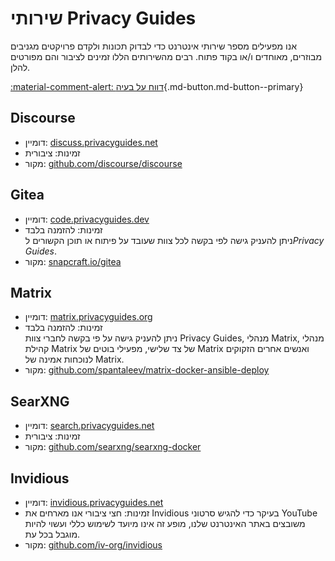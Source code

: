 # שירותי Privacy Guides

אנו מפעילים מספר שירותי אינטרנט כדי לבדוק תכונות ולקדם פרויקטים מגניבים מבוזרים, מאוחדים ו/או בקוד פתוח. רבים מהשירותים הללו זמינים לציבור והם מפורטים להלן.

[:material-comment-alert: דווח על בעיה](https://discuss.privacyguides.net/c/services/2 ""){.md-button.md-button--primary}

## Discourse

- דומיין: [discuss.privacyguides.net](https://discuss.privacyguides.net)
- זמינות: ציבורית
- מקור: [github.com/discourse/discourse](https://github.com/discourse/discourse)

## Gitea

- דומיין: [code.privacyguides.dev](https://code.privacyguides.dev)
- זמינות: להזמנה בלבד  
  ניתן להעניק גישה לפי בקשה לכל צוות שעובד על פיתוח או תוכן הקשורים ל*Privacy Guides*.
- מקור: [snapcraft.io/gitea](https://snapcraft.io/gitea)

## Matrix

- דומיין: [matrix.privacyguides.org](https://matrix.privacyguides.org)
- זמינות: להזמנה בלבד  
  ניתן להעניק גישה על פי בקשה לחברי צוות Privacy Guides, מנהלי Matrix, מנהלי קהילת Matrix של צד שלישי, מפעילי בוטים של Matrix ואנשים אחרים הזקוקים לנוכחות אמינה של Matrix.
- מקור: [github.com/spantaleev/matrix-docker-ansible-deploy](https://github.com/spantaleev/matrix-docker-ansible-deploy)

## SearXNG

- דומיין: [search.privacyguides.net](https://search.privacyguides.net)
- זמינות: ציבורית
- מקור: [github.com/searxng/searxng-docker](https://github.com/searxng/searxng-docker)

## Invidious

- דומיין: [invidious.privacyguides.net](https://invidious.privacyguides.net)
- זמינות: חצי ציבורי אנו מארחים את Invidious בעיקר כדי להגיש סרטוני YouTube משובצים באתר האינטרנט שלנו, מופע זה אינו מיועד לשימוש כללי ועשוי להיות מוגבל בכל עת.
- מקור: [github.com/iv-org/invidious](https://github.com/iv-org/invidious)
